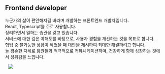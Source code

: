 
## Frontend developer

누군가의 삶이 편안해지길 바라며 개발하는 프론트엔드 개발자입니다.  
React, Typescript를 주로 사용합니다.  
정리하면서 일하는 습관을 갖고 있습니다.  
서비스에 대한 깊은 이해도를 바탕으로, 사용자 경험을 개선하는 것을 목표로 합니다.  
협업 중 불가능한 상황이 닥쳤을 때 대안을 제시하여 최대한 해결하려고 합니다.  
늘 겸손한 자세로 팀원들과 적극적으로 커뮤니케이션하며, 건강하게 함께 성장하는 것에서 성취감을 느낍니다.  

<a href="https://velog.io/@eun0leee">
    <img 
        src="http://img.shields.io/badge/-Velog-20C997?style=flat&logo=Velog&logoColor=white&link=https://velog.io/@eun0leee"
        style="height : auto; margin-left : 10px; margin-right : 10px;"/>
</a>
